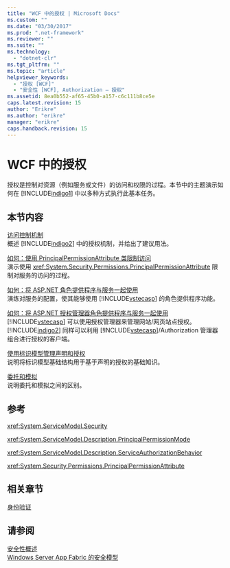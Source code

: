 ```yaml
---
title: "WCF 中的授权 | Microsoft Docs"
ms.custom: ""
ms.date: "03/30/2017"
ms.prod: ".net-framework"
ms.reviewer: ""
ms.suite: ""
ms.technology: 
  - "dotnet-clr"
ms.tgt_pltfrm: ""
ms.topic: "article"
helpviewer_keywords: 
  - "授权 [WCF]"
  - "安全性 [WCF], Authorization — 授权"
ms.assetid: 8ea0b552-af65-45b0-a157-c6c111b8ce5e
caps.latest.revision: 15
author: "Erikre"
ms.author: "erikre"
manager: "erikre"
caps.handback.revision: 15
---
```

# WCF 中的授权
授权是控制对资源（例如服务或文件）的访问和权限的过程。本节中的主题演示如何在 [!INCLUDE[indigo1](../../../../includes/indigo1-md.md)] 中以多种方式执行此基本任务。  
  
## 本节内容  
 [访问控制机制](../../../../docs/framework/wcf/feature-details/access-control-mechanisms.md)  
 概述 [!INCLUDE[indigo2](../../../../includes/indigo2-md.md)] 中的授权机制，并给出了建议用法。  
  
 [如何：使用 PrincipalPermissionAttribute 类限制访问](../../../../docs/framework/wcf/how-to-restrict-access-with-the-principalpermissionattribute-class.md)  
 演示使用 <xref:System.Security.Permissions.PrincipalPermissionAttribute> 限制对服务的访问的过程。  
  
 [如何：将 ASP.NET 角色提供程序与服务一起使用](../../../../docs/framework/wcf/feature-details/how-to-use-the-aspnet-role-provider-with-a-service.md)  
 演练对服务的配置，使其能够使用 [!INCLUDE[vstecasp](../../../../includes/vstecasp-md.md)] 的角色提供程序功能。  
  
 [如何：将 ASP.NET 授权管理器角色提供程序与服务一起使用](../../../../docs/framework/wcf/feature-details/how-to-use-the-aspnet-authorization-manager-role-provider-with-a-service.md)  
 [!INCLUDE[vstecasp](../../../../includes/vstecasp-md.md)] 可以使用授权管理器来管理网站\/网页站点授权。[!INCLUDE[indigo2](../../../../includes/indigo2-md.md)] 同样可以利用 [!INCLUDE[vstecasp](../../../../includes/vstecasp-md.md)]\/Authorization 管理器组合进行授权的客户端。  
  
 [使用标识模型管理声明和授权](../../../../docs/framework/wcf/feature-details/managing-claims-and-authorization-with-the-identity-model.md)  
 说明将标识模型基础结构用于基于声明的授权的基础知识。  
  
 [委托和模拟](../../../../docs/framework/wcf/feature-details/delegation-and-impersonation-with-wcf.md)  
 说明委托和模拟之间的区别。  
  
## 参考  
 <xref:System.ServiceModel.Security>  
  
 <xref:System.ServiceModel.Description.PrincipalPermissionMode>  
  
 <xref:System.ServiceModel.Description.ServiceAuthorizationBehavior>  
  
 <xref:System.Security.Permissions.PrincipalPermissionAttribute>  
  
## 相关章节  
 [身份验证](../../../../docs/framework/wcf/feature-details/authentication-in-wcf.md)  
  
## 请参阅  
 [安全性概述](../../../../docs/framework/wcf/feature-details/security-overview.md)   
 [Windows Server App Fabric 的安全模型](http://go.microsoft.com/fwlink/?LinkID=201279&clcid=0x804)